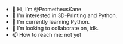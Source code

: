 - 👋 Hi, I’m @PrometheusKane
- 👀 I’m interested in 3D-Printing and Python.
- 🌱 I’m currently learning Python.
- 💞️ I’m looking to collaborate on, idk.
- 📫 How to reach me: not yet

<!---
PrometheusKane/PrometheusKane is a ✨ special ✨ repository because its `README.md` (this file) appears on your GitHub profile.
You can click the Preview link to take a look at your changes.
--->
